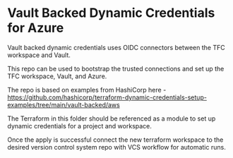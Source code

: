 # Vault Backed Dynamic Credentials for Azure

Vault backed dynamic credentials uses OIDC connectors between the TFC workspace and Vault.

This repo can be used to bootstrap the trusted connections and set up the TFC workspace, Vault, and Azure.

The repo is based on examples from HashiCorp here - <https://github.com/hashicorp/terraform-dynamic-credentials-setup-examples/tree/main/vault-backed/aws>

The Terraform in this folder should be referenced as a module to set up dynamic credentials for a project and workspace.

Once the apply is successful connect the new terraform workspace to the desired version control system repo with VCS workflow for automatic runs.